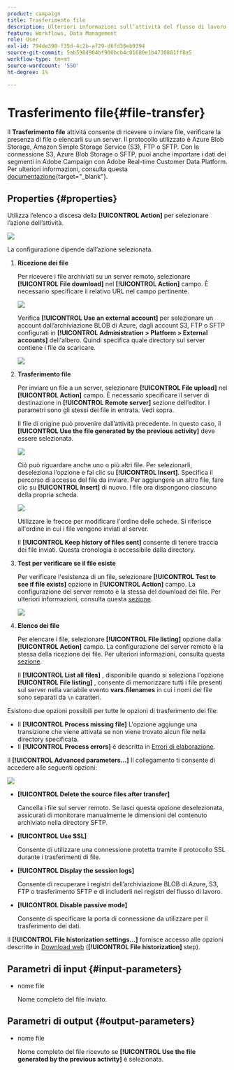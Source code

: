```yaml
---
product: campaign
title: Trasferimento file
description: Ulteriori informazioni sull’attività del flusso di lavoro Trasferimento file
feature: Workflows, Data Management
role: User
exl-id: 794de398-f35d-4c2b-af29-d6fd38eb9394
source-git-commit: 5ab598d904bf900bcb4c01680e1b4730881ff8a5
workflow-type: tm+mt
source-wordcount: '550'
ht-degree: 1%

---
```


# Trasferimento file{#file-transfer}

Il **Trasferimento file** attività consente di ricevere o inviare file, verificare la presenza di file o elencarli su un server. Il protocollo utilizzato è Azure Blob Storage, Amazon Simple Storage Service (S3), FTP o SFTP.
Con la connessione S3, Azure Blob Storage o SFTP, puoi anche importare i dati dei segmenti in Adobe Campaign con Adobe Real-time Customer Data Platform. Per ulteriori informazioni, consulta questa [documentazione](https://experienceleague.adobe.com/docs/experience-platform/destinations/catalog/email-marketing/adobe-campaign.html){target="_blank"}.

## Properties {#properties}

Utilizza l’elenco a discesa della **[!UICONTROL Action]** per selezionare l’azione dell’attività.

![](assets/file_transfert_action.png)

La configurazione dipende dall’azione selezionata.

1. **Ricezione dei file**

   Per ricevere i file archiviati su un server remoto, selezionare **[!UICONTROL File download]** nel **[!UICONTROL Action]** campo. È necessario specificare il relativo URL nel campo pertinente.

   ![](assets/file_transfert_edit.png)

   Verifica **[!UICONTROL Use an external account]** per selezionare un account dall’archiviazione BLOB di Azure, dagli account S3, FTP o SFTP configurati in **[!UICONTROL Administration > Platform > External accounts]** dell&#39;albero. Quindi specifica quale directory sul server contiene i file da scaricare.

   ![](assets/file_transfert_edit_external.png)

1. **Trasferimento file**

   Per inviare un file a un server, selezionare **[!UICONTROL File upload]** nel **[!UICONTROL Action]** campo. È necessario specificare il server di destinazione in **[!UICONTROL Remote server]** sezione dell’editor. I parametri sono gli stessi dei file in entrata. Vedi sopra.

   Il file di origine può provenire dall’attività precedente. In questo caso, il **[!UICONTROL Use the file generated by the previous activity]** deve essere selezionata.

   ![](assets/file_transfert_edit_send.png)

   Ciò può riguardare anche uno o più altri file. Per selezionarli, deseleziona l’opzione e fai clic su **[!UICONTROL Insert]**. Specifica il percorso di accesso del file da inviare. Per aggiungere un altro file, fare clic su **[!UICONTROL Insert]** di nuovo. I file ora dispongono ciascuno della propria scheda.

   ![](assets/file_transfert_source.png)

   Utilizzare le frecce per modificare l&#39;ordine delle schede. Si riferisce all&#39;ordine in cui i file vengono inviati al server.

   Il **[!UICONTROL Keep history of files sent]** consente di tenere traccia dei file inviati. Questa cronologia è accessibile dalla directory.

1. **Test per verificare se il file esiste**

   Per verificare l&#39;esistenza di un file, selezionare **[!UICONTROL Test to see if file exists]** opzione in **[!UICONTROL Action]** campo. La configurazione del server remoto è la stessa del download dei file. Per ulteriori informazioni, consulta questa [sezione](#properties).

   ![](assets/file_transfert_edit_test.png)

1. **Elenco dei file**

   Per elencare i file, selezionare **[!UICONTROL File listing]** opzione dalla **[!UICONTROL Action]** campo. La configurazione del server remoto è la stessa della ricezione dei file. Per ulteriori informazioni, consulta questa [sezione](#properties).

   Il **[!UICONTROL List all files]** , disponibile quando si seleziona l&#39;opzione **[!UICONTROL File listing]** , consente di memorizzare tutti i file presenti sul server nella variabile evento **vars.filenames** in cui i nomi dei file sono separati da `\n` caratteri.

Esistono due opzioni possibili per tutte le opzioni di trasferimento dei file:

* Il **[!UICONTROL Process missing file]** L&#39;opzione aggiunge una transizione che viene attivata se non viene trovato alcun file nella directory specificata.
* Il **[!UICONTROL Process errors]** è descritta in [Errori di elaborazione](monitor-workflow-execution.md#processing-errors).

Il **[!UICONTROL Advanced parameters...]** Il collegamento ti consente di accedere alle seguenti opzioni:

![](assets/file_transfert_advanced.png)

* **[!UICONTROL Delete the source files after transfer]**

  Cancella i file sul server remoto. Se lasci questa opzione deselezionata, assicurati di monitorare manualmente le dimensioni del contenuto archiviato nella directory SFTP.

* **[!UICONTROL Use SSL]**

  Consente di utilizzare una connessione protetta tramite il protocollo SSL durante i trasferimenti di file.

* **[!UICONTROL Display the session logs]**

  Consente di recuperare i registri dell’archiviazione BLOB di Azure, S3, FTP o trasferimento SFTP e di includerli nei registri del flusso di lavoro.

* **[!UICONTROL Disable passive mode]**

  Consente di specificare la porta di connessione da utilizzare per il trasferimento dei dati.

Il **[!UICONTROL File historization settings...]** fornisce accesso alle opzioni descritte in [Download web](web-download.md) (**[!UICONTROL File historization]** step).

## Parametri di input {#input-parameters}

* nome file

  Nome completo del file inviato.

## Parametri di output {#output-parameters}

* nome file

  Nome completo del file ricevuto se **[!UICONTROL Use the file generated by the previous activity]** è selezionata.
